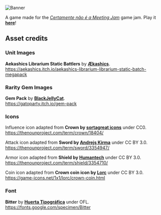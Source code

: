 ![Banner](https://raw.githubusercontent.com/ArthurTui/the-march-of-the-white-king/master/motwk_banner.png)

A game made for the *[Certamente não é a Meeting Jam](https://itch.io/jam/not-the-meeting-jam)* game jam.
Play it **[here](https://tuii.itch.io/march-of-the-white-king)**!


## Asset credits

### Unit Images

**Aekashics Librarium Static Battlers** by **[Ækashics](http://www.akashics.moe/)**.\
https://aekashics.itch.io/aekashics-librarium-librarium-static-batch-megapack

### Rarity Gem Images

**Gem Pack** by **[BlackJellyCat](https://gatoparty.itch.io/)**.\
https://gatoparty.itch.io/gem-pack

### Icons

Influence icon adapted from **Crown by [sortagreat icons](https://thenounproject.com/sortagreat/)** under CC0.\
https://thenounproject.com/term/crown/18404/

Attack icon adapted from **Sword by [Andrejs Kirma](https://thenounproject.com/andrejs/)** under CC BY 3.0.\
https://thenounproject.com/term/sword/3354947/

Armor icon adapted from **Shield by [Humantech](https://thenounproject.com/igasaifurrijal/)** under CC BY 3.0.\
https://thenounproject.com/term/shield/3354710/

Coin icon adapted from **Crown coin icon by [Lorc](https://lorcblog.blogspot.com/)** under CC BY 3.0.\
https://game-icons.net/1x1/lorc/crown-coin.html

### Font
**Bitter** by **[Huerta Tipográfica](https://www.huertatipografica.com/)** under OFL.\
https://fonts.google.com/specimen/Bitter